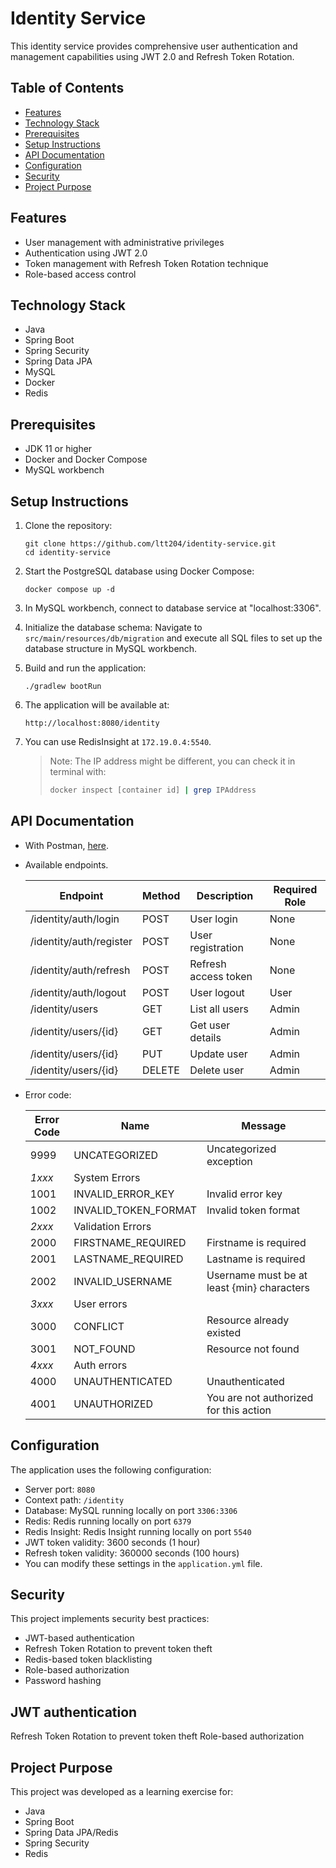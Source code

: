 # Identity Service
This identity service provides comprehensive user authentication and management capabilities using JWT 2.0 and Refresh Token Rotation.

## Table of Contents
- [Features](#features)
- [Technology Stack](#technology-stack)
- [Prerequisites](#prerequisites)
- [Setup Instructions](#setup-instructions)
- [API Documentation](#api-documentation)
- [Configuration](#configuration)
- [Security](#security)
- [Project Purpose](#project-purpose)


## Features
- User management with administrative privileges
- Authentication using JWT 2.0
- Token management with Refresh Token Rotation technique
- Role-based access control

## Technology Stack
- Java
- Spring Boot
- Spring Security
- Spring Data JPA
- MySQL
- Docker
- Redis

## Prerequisites
- JDK 11 or higher
- Docker and Docker Compose
- MySQL workbench

## Setup Instructions
1. Clone the repository:    
    ```
    git clone https://github.com/ltt204/identity-service.git
    cd identity-service
    ```

2. Start the PostgreSQL database using Docker Compose:
    ``` 
    docker compose up -d
    ```

3. In MySQL workbench, connect to database service at "localhost:3306".

4. Initialize the database schema: Navigate to `src/main/resources/db/migration` and execute all SQL files to set up the database structure in MySQL workbench.

5. Build and run the application:
    ```
    ./gradlew bootRun
    ```

6. The application will be available at:
    ```
    http://localhost:8080/identity
    ```

7. You can use RedisInsight at `172.19.0.4:5540`.
    > Note: The IP address might be different, you can check it in terminal with:
    >  ```bash
    >  docker inspect [container id] | grep IPAddress
    >  ```


## API Documentation 
- With Postman, [here](https://web.postman.co/workspace/My-Workspace~c548a04e-af06-4da2-893c-6d798885d848/collection/38352708-d661f49f-f537-40f6-bbac-ff86302da1a1?action=share&source=copy-link&creator=38352708&active-environment=dafc7c87-238c-434b-93a1-89aaa98c0047).
- Available endpoints.

    |Endpoint |	Method	| Description	| Required Role|
    |---|---|---|---|
    /identity/auth/login|	POST|	User login	|None|
    /identity/auth/register|	POST|	User registration	|None|
    /identity/auth/refresh|	POST|	Refresh access token	|None|
    /identity/auth/logout|	POST|	User logout	|User|
    /identity/users	|GET|	List all users	|Admin|
    /identity/users/{id}	|GET|	Get user details	|Admin|
    /identity/users/{id}	|PUT|	Update user	|Admin|
    /identity/users/{id}	|DELETE|	Delete user	|Admin|

- Error code:

    Error Code|	Name|	Message|
    ---|---|---|
    9999|	UNCATEGORIZED|	Uncategorized exception|
    _1xxx_|	System Errors	|	||
    1001|	INVALID_ERROR_KEY|	Invalid error key|
    1002|	INVALID_TOKEN_FORMAT|	Invalid token format|
    _2xxx_	|Validation Errors |||	
    2000|	FIRSTNAME_REQUIRED|	Firstname is required||
    2001|	LASTNAME_REQUIRED|	Lastname is required|	
    2002|	INVALID_USERNAME|	Username must be at least {min} characters|	
    _3xxx_|   User errors |||	
    3000|	CONFLICT|	Resource already existed|
    3001|	NOT_FOUND|	Resource not found|
    _4xxx_|   Auth errors |||
    4000|	UNAUTHENTICATED|	Unauthenticated|
    4001|	UNAUTHORIZED|	You are not authorized for this action|
## Configuration
The application uses the following configuration:

- Server port: `8080`
- Context path: `/identity`
- Database: MySQL running locally on port `3306:3306`
- Redis: Redis running locally on port `6379`
- Redis Insight: Redis Insight running locally on port `5540`
- JWT token validity: 3600 seconds (1 hour)
- Refresh token validity: 360000 seconds (100 hours)
- You can modify these settings in the `application.yml` file.

## Security
This project implements security best practices:
- JWT-based authentication
- Refresh Token Rotation to prevent token theft
- Redis-based token blacklisting
- Role-based authorization
- Password hashing

## JWT authentication
Refresh Token Rotation to prevent token theft
Role-based authorization

## Project Purpose
This project was developed as a learning exercise for:

- Java
- Spring Boot
- Spring Data JPA/Redis
- Spring Security
- Redis
